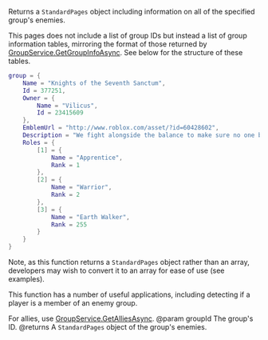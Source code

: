 Returns a `StandardPages` object including information on all of the specified group's enemies.

This pages does not include a list of group IDs but instead a list of group information tables, mirroring the format of those returned by [GroupService.GetGroupInfoAsync](https://developer.roblox.com/api-reference/function/GroupService/GetGroupInfoAsync). See below for the structure of these tables.

```lua
group = {
	Name = "Knights of the Seventh Sanctum",
	Id = 377251,
	Owner = {
		Name = "Vilicus",
		Id = 23415609
	},
	EmblemUrl = "http://www.roblox.com/asset/?id=60428602",
	Description = "We fight alongside the balance to make sure no one becomes to powerful",
	Roles = {
		[1] = {
			Name = "Apprentice",
			Rank = 1
		},
		[2] = {
			Name = "Warrior",
			Rank = 2
		},
		[3] = {
			Name = "Earth Walker",
			Rank = 255
		}
	}
}
```

Note, as this function returns a `StandardPages` object rather than an array, developers may wish to convert it to an array for ease of use (see examples).

This function has a number of useful applications, including detecting if a player is a member of an enemy group.

For allies, use [GroupService.GetAlliesAsync](https://developer.roblox.com/api-reference/function/GroupService/GetAlliesAsync).
@param groupId The group's ID.
@returns A `StandardPages` object of the group's enemies.